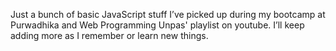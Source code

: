 Just a bunch of basic JavaScript stuff I’ve picked up during my bootcamp at Purwadhika and Web Programming Unpas' playlist on youtube. I’ll keep adding more as I remember or learn new things.
